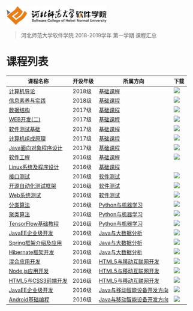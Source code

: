 <img src="./image/logo.png" height="50" /> 

> 河北师范大学软件学院 2018-2019学年 第一学期 课程汇总

# 课程列表

|课程名称|开设年级|所属方向|下载|
|-------|-------|-------|-------|
|[计算机导论](https://github.com/edu2act/course-computerIntroduction/tree/2018-2019-1st)|2018级|[基础课程](./courses/基础课程/)|[![](https://img.shields.io/badge/term-2018--2019--1st-purple.svg)](https://github.com/edu2act/course-computerIntroduction/releases/tag/2018-2019-1st)|
|[信息素养与实践](https://github.com/edu2act/course-informationliteracy/tree/2018-2019-1st)|2018级|[基础课程](./courses/基础课程/)|[![](https://img.shields.io/badge/term-2018--2019--1st-purple.svg)](https://github.com/edu2act/course-informationliteracy/releases/tag/2018-2019-1st)|
|[数据结构](https://github.com/edu2act/course-datastructure/tree/2018-2019-1st)|2017级|[基础课程](./courses/基础课程/)|[![](https://img.shields.io/badge/term-2018--2019--1st-purple.svg)](https://github.com/edu2act/course-datastructure/releases/tag/2018-2019-1st)|
|[WEB开发(二)](https://github.com/edu2act/course-web2/tree/2018-2019-1st)|2017级|[基础课程](./courses/基础课程/)|[![](https://img.shields.io/badge/term-2018--2019--1st-purple.svg)](https://github.com/edu2act/course-web2/releases/tag/2018-2019-1st)|
|[软件测试基础](https://github.com/edu2act/course-foundation-software-tesing/tree/2018-2019-1st)|2017级|[基础课程](./courses/基础课程/)|[![](https://img.shields.io/badge/term-2018--2019--1st-purple.svg)](https://github.com/edu2act/course-foundation-software-tesing/releases/tag/2018-2019-1st)|
|[计算机组成原理](https://github.com/edu2act/course-computer-organization/tree/2018-2019-1st)|2017级|[基础课程](./courses/基础课程/)|[![](https://img.shields.io/badge/term-2018--2019--1st-purple.svg)](https://github.com/edu2act/course-computer-organization/releases/tag/2018-2019-1st)|
|[Java面向对象程序设计](https://github.com/edu2act/course-javase/tree/2018-2019-1st)|2017级|[基础课程](./courses/基础课程/)|[![](https://img.shields.io/badge/term-2018--2019--1st-purple.svg)](https://github.com/edu2act/course-javase/releases/tag/2018-2019-1st)|
|[软件工程](https://github.com/edu2act/course-software-process/tree/2018-2019-1st)|2016级|[基础课程](./courses/基础课程/)|[![](https://img.shields.io/badge/term-2018--2019--1st-purple.svg)](https://github.com/edu2act/course-software-process/releases/tag/2018-2019-1st)|
|[Linux系统及程序设计](https://github.com/edu2act/course-linux-programming)|2016级|[基础课程](./courses/基础课程)||
|[接口测试](https://github.com/edu2act/course-interface-testing/tree/2018-2019-1st)|2016级|[软件测试](./courses/软件测试)|[![](https://img.shields.io/badge/term-2018--2019--1st-purple.svg)](https://github.com/edu2act/course-interface-testing/releases/tag/2018-2019-1st)|
|[开源自动化测试框架](https://github.com/edu2act/course-web-driver/tree/2018-2019-1st)|2016级|[软件测试](./courses/软件测试)|[![](https://img.shields.io/badge/term-2018--2019--1st-purple.svg)](https://github.com/edu2act/course-web-driver/releases/tag/2018-2019-1st)|
|[Web系统测试](https://github.com/edu2act/course-web-system-testing/tree/2018-2019-1st)|2016级|[软件测试](./courses/软件测试)|[![](https://img.shields.io/badge/term-2018--2019--1st-purple.svg)](https://github.com/edu2act/course-web-system-testing/releases/tag/2018-2019-1st)|
|[分类算法](https://github.com/edu2act/course-classification/tree/2018-2019-1st)|2016级|[Python与机器学习](./courses/Python与机器学习)|[![](https://img.shields.io/badge/term-2018--2019--1st-purple.svg)](https://github.com/edu2act/course-classification/releases/tag/2018-2019-1st)|
|[聚类算法](https://github.com/edu2act/course-cluster/tree/2018-2019-1st)|2016级|[Python与机器学习](./courses/Python与机器学习)|[![](https://img.shields.io/badge/term-2018--2019--1st-purple.svg)](https://github.com/edu2act/course-cluster/releases/tag/2018-2019-1st)|
|[TensorFlow基础教程](https://github.com/edu2act/course-tensorflow/tree/2018-2019-1st)|2016级|[Python与机器学习](./courses/Python与机器学习)|[![](https://img.shields.io/badge/term-2018--2019--1st-purple.svg)](https://github.com/edu2act/course-tensorflow/releases/tag/2018-2019-1st)|
|[JavaEE企业级开发](https://github.com/edu2act/course-JavaEE/tree/2018-2019-1st)|2016级|[Java与大数据分析](./courses/Java与大数据分析/)|[![](https://img.shields.io/badge/term-2018--2019--1st-purple.svg)](https://github.com/edu2act/course-JavaEE/releases/tag/2018-2019-1st)|
|[Spring框架介绍及应用](https://github.com/edu2act/course-spring/tree/2018-2019-1st)|2016级|[Java与大数据分析](./courses/Java与大数据分析/)|[![](https://img.shields.io/badge/term-2018--2019--1st-purple.svg)](https://github.com/edu2act/course-spring/releases/tag/2018-2019-1st)|
|[Hibernate框架开发](https://github.com/edu2act/course-hibernate/tree/2018-2019-1st)|2016级|[Java与大数据分析](./courses/Java与大数据分析/)|[![](https://img.shields.io/badge/term-2018--2019--1st-purple.svg)](https://github.com/edu2act/course-hibernate/releases/tag/2018-2019-1st)|
|[混合应用开发](https://github.com/edu2act/course-hybrid-app-development/tree/2018-2019-1st)|2016级|[HTML5与移动互联网开发](./courses/HTML5与移动互联网开发)|[![](https://img.shields.io/badge/term-2018--2019--1st-purple.svg)](https://github.com/edu2act/course-hybrid-app-development/releases/tag/2018-2019-1st)|
|[Node.js应用开发](https://github.com/edu2act/course-nodejs/tree/2018-2019-1st)|2016级|[HTML5与移动互联网开发](./courses/HTML5与移动互联网开发)|[![](https://img.shields.io/badge/term-2018--2019--1st-purple.svg)](https://github.com/edu2act/course-nodejs/releases/tag/2018-2019-1st)|
|[HTML5与CSS3前端开发](https://github.com/edu2act/course-HTML5-and-mobile-internet-development-fondation/tree/2018-2019-1st)|2016级|[HTML5与移动互联网开发](./courses/HTML5与移动互联网开发)|[![](https://img.shields.io/badge/term-2018--2019--1st-purple.svg)](https://github.com/edu2act/course-HTML5-and-mobile-internet-development-fondation/releases/tag/2018-2019-1st)|
|[JavaEE企业级开发](https://github.com/edu2act/course-JavaEE/tree/2018-2019-1st)|2016级|[Java与移动智能设备开发方向](./courses/Java与移动智能设备开发方向/)|[![](https://img.shields.io/badge/term-2018--2019--1st-purple.svg)](https://github.com/edu2act/course-JavaEE/releases/tag/2018-2019-1st)|
|[Android基础编程](https://github.com/edu2act/course-android/tree/2018-2019-1st)|2016级|[Java与移动智能设备开发方向](./courses/Java与移动智能设备开发方向/)|[![](https://img.shields.io/badge/term-2018--2019--1st-purple.svg)](https://github.com/edu2act/course-android/releases/tag/2018-2019-1st)|



